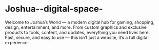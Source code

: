 # Joshua--digital-space-
 Welcome to Joshua’s World — a modern digital hub for gaming, shopping, design, entertainment, and more. From custom graphics and exclusive products to tools, content, and updates, everything you need lives here. Fast, secure, and easy to use — this isn’t just a website, it’s a full digital experience.
